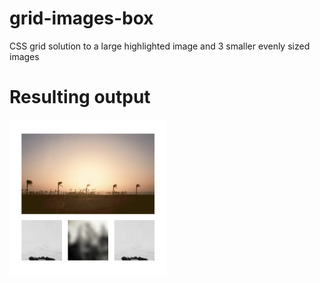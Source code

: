 # grid-images-box
CSS grid solution to a large highlighted image and 3 smaller evenly sized images

# Resulting output

<img src="./grid-result.png" height="50%" width="50%">
